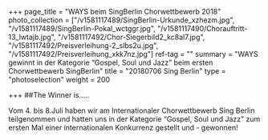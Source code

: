 +++
page_title = "WAYS beim SingBerlin Chorwettbewerb 2018"
photo_collection = ["/v1581117489/SingBerlin-Urkunde_xzhezm.jpg", "/v1581117489/SingBerlin-Pokal_wctggr.jpg", "/v1581117490/Chorauftritt-13_lwtajb.jpg", "/v1581117492/Chor-Siegerbild2_kc8al7.jpg", "/v1581117492/Preisverleihung-2_slbs2u.jpg", "/v1581117492/Preisverleihung_xkk7nz.jpg"]
ref-tag = ""
summary = "WAYS gewinnt in der Kategorie “Gospel, Soul und Jazz” beim ersten Chorwettbewerb SingBerlin"
title = "20180706 Sing Berlin"
type = "photoselection"
weight = 200

+++
##The Winner is.....

Vom 4. bis 8.Juli haben wir am Internationaler Chorwettbewerb Sing Berlin teilgenommen und hatten uns in der Kategorie “Gospel, Soul und Jazz” zum ersten Mal einer internationalen Konkurrenz gestellt und - gewonnen!